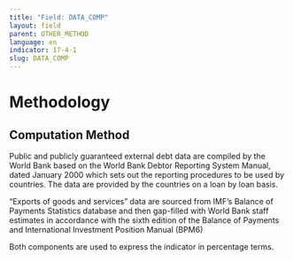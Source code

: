 ```yaml
---
title: "Field: DATA_COMP"
layout: field
parent: OTHER_METHOD
language: en
indicator: 17-4-1
slug: DATA_COMP
---
```

# Methodology

## Computation Method

Public and publicly guaranteed external debt data are compiled by the World Bank based on the World Bank Debtor Reporting System Manual, dated January 2000 which sets out the reporting procedures to be used by countries. The data are provided by the countries on a loan by loan basis. 

“Exports of goods and services” data are sourced from IMF’s Balance of Payments Statistics database and then gap-filled with World Bank staff estimates in accordance with the sixth edition of the Balance of Payments and International Investment Position Manual (BPM6) 

Both components are used to express the indicator in percentage terms.